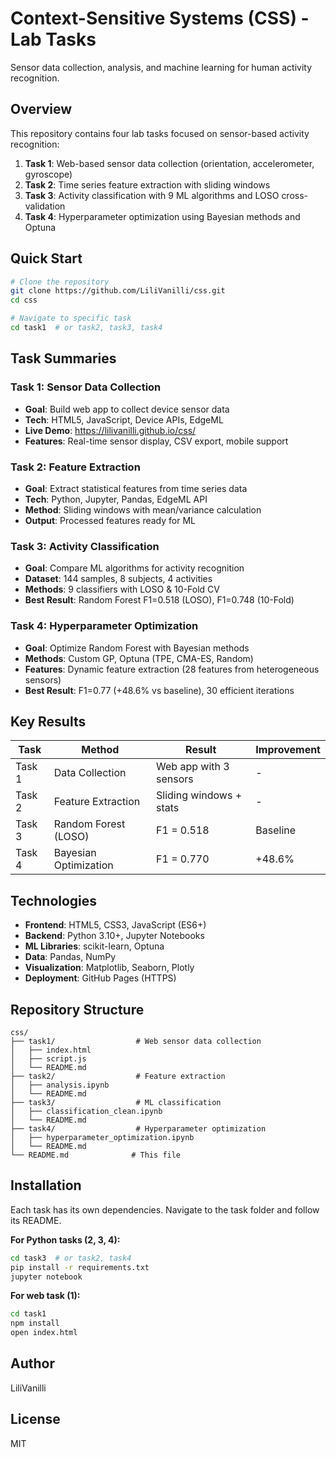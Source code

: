 # Context-Sensitive Systems (CSS) - Lab Tasks

Sensor data collection, analysis, and machine learning for human activity recognition.

## Overview

This repository contains four lab tasks focused on sensor-based activity recognition:

1. **Task 1**: Web-based sensor data collection (orientation, accelerometer, gyroscope)
2. **Task 2**: Time series feature extraction with sliding windows
3. **Task 3**: Activity classification with 9 ML algorithms and LOSO cross-validation
4. **Task 4**: Hyperparameter optimization using Bayesian methods and Optuna

## Quick Start

```bash
# Clone the repository
git clone https://github.com/LiliVanilli/css.git
cd css

# Navigate to specific task
cd task1  # or task2, task3, task4
```

## Task Summaries

### Task 1: Sensor Data Collection
- **Goal**: Build web app to collect device sensor data
- **Tech**: HTML5, JavaScript, Device APIs, EdgeML
- **Live Demo**: https://lilivanilli.github.io/css/
- **Features**: Real-time sensor display, CSV export, mobile support

### Task 2: Feature Extraction
- **Goal**: Extract statistical features from time series data
- **Tech**: Python, Jupyter, Pandas, EdgeML API
- **Method**: Sliding windows with mean/variance calculation
- **Output**: Processed features ready for ML

### Task 3: Activity Classification
- **Goal**: Compare ML algorithms for activity recognition
- **Dataset**: 144 samples, 8 subjects, 4 activities
- **Methods**: 9 classifiers with LOSO & 10-Fold CV
- **Best Result**: Random Forest F1=0.518 (LOSO), F1=0.748 (10-Fold)

### Task 4: Hyperparameter Optimization
- **Goal**: Optimize Random Forest with Bayesian methods
- **Methods**: Custom GP, Optuna (TPE, CMA-ES, Random)
- **Features**: Dynamic feature extraction (28 features from heterogeneous sensors)
- **Best Result**: F1=0.77 (+48.6% vs baseline), 30 efficient iterations

## Key Results

| Task | Method | Result | Improvement |
|------|--------|--------|-------------|
| Task 1 | Data Collection | Web app with 3 sensors | - |
| Task 2 | Feature Extraction | Sliding windows + stats | - |
| Task 3 | Random Forest (LOSO) | F1 = 0.518 | Baseline |
| Task 4 | Bayesian Optimization | F1 = 0.770 | +48.6% |

## Technologies

- **Frontend**: HTML5, CSS3, JavaScript (ES6+)
- **Backend**: Python 3.10+, Jupyter Notebooks
- **ML Libraries**: scikit-learn, Optuna
- **Data**: Pandas, NumPy
- **Visualization**: Matplotlib, Seaborn, Plotly
- **Deployment**: GitHub Pages (HTTPS)

## Repository Structure

```
css/
├── task1/                  # Web sensor data collection
│   ├── index.html
│   ├── script.js
│   └── README.md
├── task2/                  # Feature extraction
│   ├── analysis.ipynb
│   └── README.md
├── task3/                  # ML classification
│   ├── classification_clean.ipynb
│   └── README.md
├── task4/                  # Hyperparameter optimization
│   ├── hyperparameter_optimization.ipynb
│   └── README.md
└── README.md              # This file
```

## Installation

Each task has its own dependencies. Navigate to the task folder and follow its README.

**For Python tasks (2, 3, 4):**
```bash
cd task3  # or task2, task4
pip install -r requirements.txt
jupyter notebook
```

**For web task (1):**
```bash
cd task1
npm install
open index.html
```

## Author

LiliVanilli

## License

MIT